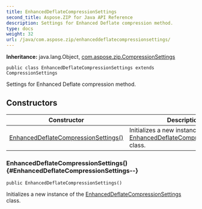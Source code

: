 ```yaml
---
title: EnhancedDeflateCompressionSettings
second_title: Aspose.ZIP for Java API Reference
description: Settings for Enhanced Deflate compression method.
type: docs
weight: 32
url: /java/com.aspose.zip/enhanceddeflatecompressionsettings/
---
```


**Inheritance:**
java.lang.Object, [com.aspose.zip.CompressionSettings](../../com.aspose.zip/compressionsettings)
```
public class EnhancedDeflateCompressionSettings extends CompressionSettings
```

Settings for Enhanced Deflate compression method.
## Constructors

| Constructor | Description |
| --- | --- |
| [EnhancedDeflateCompressionSettings()](#EnhancedDeflateCompressionSettings--) | Initializes a new instance of the [EnhancedDeflateCompressionSettings](../../com.aspose.zip/enhanceddeflatecompressionsettings) class. |
### EnhancedDeflateCompressionSettings() {#EnhancedDeflateCompressionSettings--}
```
public EnhancedDeflateCompressionSettings()
```


Initializes a new instance of the [EnhancedDeflateCompressionSettings](../../com.aspose.zip/enhanceddeflatecompressionsettings) class.

